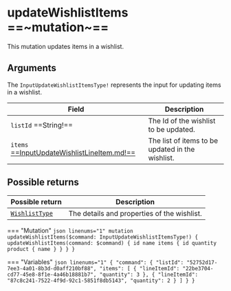 # updateWishlistItems ==~mutation~==

This mutation updates items in a wishlist.

## Arguments

The `InputUpdateWishlistItemsType!` represents the input for updating items in a wishlist.

| Field                                                                                              | Description                                   |
|----------------------------------------------------------------------------------------------------|-----------------------------------------------|
| `listId`  ==String!==                                                                              | The Id of the wishlist to be updated.         |
| `items` [ ==InputUpdateWishlistLineItem.md!== ](../objects/InputUpdateWishlistItemsType.md)        | The list of items to be updated in the wishlist.|


## Possible returns

| Possible return                                          	| Description                                   |
|---------------------------------------------------------	|-----------------------------------------------|
| [`WishlistType`](../objects/wishlist-type.md)          	|  The details and properties of the wishlist.  |



=== "Mutation"
    ```json linenums="1"
    mutation updateWishlistItems($command: InputUpdateWishlistItemsType!) {
      updateWishlistItems(command: $command) {
        id
        name
        items {
          id
          quantity
          product {
            name
          }
        }
      }
    }
    ```

=== "Variables"
    ```json linenums="1"
    {
      "command": {
      "listId": "52752d17-7ee3-4a01-8b3d-d0aff210bf88",
      "items": [
        {
          "lineItemId": "22be3704-cd77-45e8-8f1e-4a46b18881b7",
          "quantity": 3
        },
        {
          "lineItemId": "87c8c241-7522-4f9d-92c1-5851f8db5143",
          "quantity": 2
        }
      ]
      }
    }
    ```
